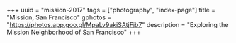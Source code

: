 +++
uuid = "mission-2017"
tags = ["photography", "index-page"]
title = "Mission, San Francisco"
gphotos = "https://photos.app.goo.gl/MpaLv9akjSAtjFjb7"
description = "Exploring the Mission Neighborhood of San Francisco"
+++
